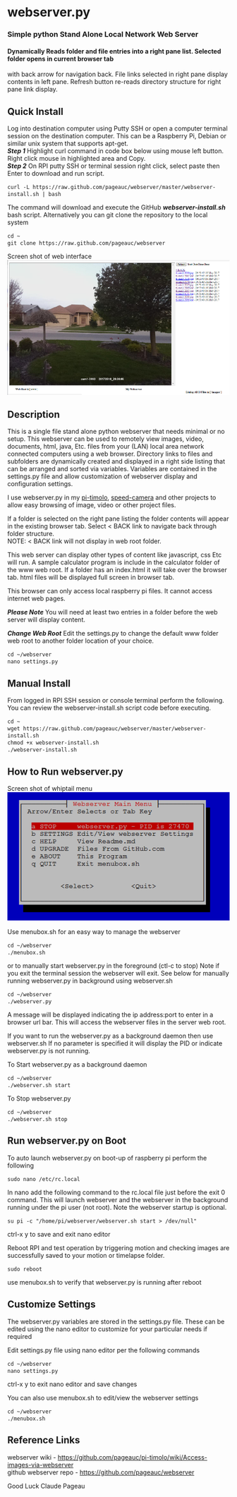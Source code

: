 # webserver.py
### Simple python Stand Alone Local Network Web Server
#### Dynamically Reads folder and file entries into a right pane list. Selected folder opens in current browser tab
with back arrow for navigation back. File links selected in right pane display contents in left pane. Refresh button
re-reads directory structure for right pane link display. 

## Quick Install
Log into destination computer using Putty SSH or open a computer terminal session on the destination computer.
This can be a Raspberry Pi, Debian or similar unix system that supports apt-get.     
***Step 1*** Highlight curl command in code box below using mouse left button. Right click mouse in highlighted area and Copy.   
***Step 2*** On RPI putty SSH or terminal session right click, select paste then Enter to download and run script.   

    curl -L https://raw.github.com/pageauc/webserver/master/webserver-install.sh | bash

The command will download and execute the GitHub ***webserver-install.sh*** bash script.
Alternatively you can git clone the repository to the local system

    cd ~
    git clone https://raw.github.com/pageauc/webserver

Screen shot of web interface
![menubox main menu](https://github.com/pageauc/webserver/blob/master/webpage.png)   

## Description
This is a single file stand alone python webserver that needs minimal or no setup.
This webserver can be used to remotely view images, video, documents, html, java, Etc.
files from your (LAN) local area network connected computers using a web browser. 
Directory links to files and subfolders are dynamically created and displayed
in a right side listing that can be arranged and sorted via variables. 
Variables are contained in the settings.py file and allow customization of
webserver display and configuration settings.

I use webserver.py in my [pi-timolo](https://github.com/pageauc/pi-timolo),
[speed-camera](https://github.com/pageauc/speed-camera) and other projects
to allow easy browsing of image, video or other project files.

If a folder is selected on the right pane listing
the folder contents will appear in the existing browser tab.
Select < BACK link to navigate back through folder structure.   
NOTE: < BACK link will not display in web root folder.

This web server can display other types of content
like javascript, css Etc will run. A sample calculator program is
include in the calculator folder of the www web root.
If a folder has an index.html it will take over
the browser tab. html files will be displayed full screen in browser tab.

This browser can only access local raspberry pi files.
It cannot access internet web pages.

***Please Note***
You will need at least two entries in a folder
before the web server will display content.

***Change Web Root***
Edit the settings.py to change the default www folder web root to
another folder location of your choice.

    cd ~/webserver
    nano settings.py

## Manual Install
From logged in RPI SSH session or console terminal perform the following. You can review
the webserver-install.sh script code before executing.

    cd ~
    wget https://raw.github.com/pageauc/webserver/master/webserver-install.sh
    chmod +x webserver-install.sh
    ./webserver-install.sh

## How to Run webserver.py

Screen shot of whiptail menu   
![menubox main menu](https://github.com/pageauc/webserver/blob/master/menubox.png)    

Use menubox.sh for an easy way to manage the webserver

    cd ~/webserver
    ./menubox.sh

or to manually start webserver.py in the foreground (ctl-c to stop)
Note if you exit the terminal session the webserver will exit.  See below
for manually running webserver.py in background using webserver.sh

    cd ~/webserver
    ./webserver.py

A message will be displayed indicating the ip address:port to enter in
a browser url bar.  This will access the webserver files in the server web root.

If you want to run the webserver.py as a background daemon then use webserver.sh
If no parameter is specified it will display the PID or indicate webserver.py is
not running.

To Start webserver.py as a background daemon

    cd ~/webserver
    ./webserver.sh start

To Stop webserver.py

    cd ~/webserver
    ./webserver.sh stop

## Run webserver.py on Boot

To auto launch webserver.py on boot-up of raspberry pi perform the following

    sudo nano /etc/rc.local

In nano add the following command to the rc.local file just before the exit 0 command.
This will launch webserver and the webserver in the background running under the pi user (not root).
Note the webserver startup is optional.

    su pi -c "/home/pi/webserver/webserver.sh start > /dev/null"

ctrl-x y to save and exit nano editor

Reboot RPI and test operation by triggering motion and checking images are successfully saved to your motion or timelapse folder.

    sudo reboot

use menubox.sh to verify that webserver.py is running after reboot

## Customize Settings

The webserver.py variables are stored in the settings.py file.  These can be
edited using the nano editor to customize for your particular needs if required

Edit settings.py file using nano editor per the following commands

    cd ~/webserver
    nano settings.py

ctrl-x y to exit nano editor and save changes

You can also use menubox.sh to edit/view the webserver settings

    cd ~/webserver
    ./menubox.sh

## Reference Links
webserver wiki - https://github.com/pageauc/pi-timolo/wiki/Access-images-via-webserver   
github webserver repo - https://github.com/pageauc/webserver


Good Luck
Claude Pageau
